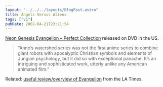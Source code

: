 ```yaml
---
layout: "../../../layouts/BlogPost.astro"
title: Angels Versus Aliens
tags: ["v1"]
pubDate: 2002-04-21T23:21:54
---
```


[Neon Genesis Evangelion &#8211; Perfect Collection][1] released on DVD in the US.

> &#8220;Anno&#8217;s watershed series was not the first anime series to combine giant robots with apocalyptic Christian symbols and elements of Jungian psychology, but it did so with exceptional panache. It&#8217;s an intriguing and sophisticated work, utterly unlike any American animated film.&#8221;

Related: [useful review/overview of Evangelion][2] from the LA Times.

[1]: http://www.amazon.com/exec/obidos/ASIN/B0000639E0/ohsky07 "Neon Genesis Evangelion - Perfect Collection DVD box set on amazon.com"
[2]: http://www.latimes.com/entertainment/printedition/calendar/la-000025433apr10.story "Overview/review of Neon Genesis Evangelion (aka Shinseiki Evangelion) from the LA Times"
